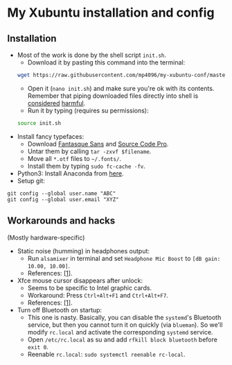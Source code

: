 # My Xubuntu installation and config
## Installation
* Most of the work is done by the shell script `init.sh`.
  * Download it by pasting this command into the terminal:
  ```sh
  wget https://raw.githubusercontent.com/mp4096/my-xubuntu-conf/master/init.sh
  ```
  * Open it (`nano init.sh`) and make sure you're ok with its contents.
    Remember that piping downloaded files directly into shell is
    [considered](https://www.seancassidy.me/dont-pipe-to-your-shell.html)
    [harmful](https://jordaneldredge.com/blog/one-way-curl-pipe-sh-install-scripts-can-be-dangerous/).
  * Run it by typing (requires su permissions):
  ```sh
  source init.sh
  ```
* Install fancy typefaces:
  * Download [Fantasque Sans](https://github.com/belluzj/fantasque-sans/releases/latest)
    and [Source Code Pro](https://github.com/adobe-fonts/source-code-pro/releases/latest).
  * Untar them by calling `tar -zxvf $filename`.
  * Move all `*.otf` files to `~/.fonts/`.
  * Install them by typing `sudo fc-cache -fv`.
* Python3: Install Anaconda from [here](https://www.continuum.io/downloads#linux).
* Setup git:
```
git config --global user.name "ABC"
git config --global user.email "XYZ"
```

## Workarounds and hacks
(Mostly hardware-specific)
* Static noise (humming) in headphones output:
  * Run `alsamixer` in terminal and set `Headphone Mic Boost`
    to `[dB gain: 10.00, 10.00]`.
  * References: [[1]](https://bugzilla.kernel.org/show_bug.cgi?id=108081).
* Xfce mouse cursor disappears after unlock:
  * Seems to be specific to Intel graphic cards.
  * Workaround: Press `Ctrl+Alt+F1` and `Ctrl+Alt+F7`.
  * References: [[1]](https://bugs.launchpad.net/ubuntu/+source/xserver-xorg-video-intel/+bug/1568604).
* Turn off Bluetooth on startup:
  * This one is nasty. Basically, you can disable the `systemd`'s Bluetooth service,
    but then you cannot turn it on quickly (via `blueman`).
    So we'll modify `rc.local` and activate the corresponding `systemd` service.
  * Open `/etc/rc.local` as su and add `rfkill block bluetooth` before `exit 0`.
  * Reenable `rc.local`: `sudo systemctl reenable rc-local`.

